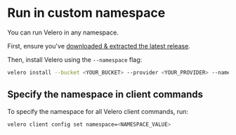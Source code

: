 # Run in custom namespace

You can run Velero in any namespace.

First, ensure you've [downloaded & extracted the latest release][0].

Then, install Velero using the `--namespace` flag:

```bash
velero install --bucket <YOUR_BUCKET> --provider <YOUR_PROVIDER> --namespace <YOUR_NAMESPACE>
```



## Specify the namespace in client commands

To specify the namespace for all Velero client commands, run:

```bash
velero client config set namespace=<NAMESPACE_VALUE>
```

[0]: basic-install.md#install-the-cli
